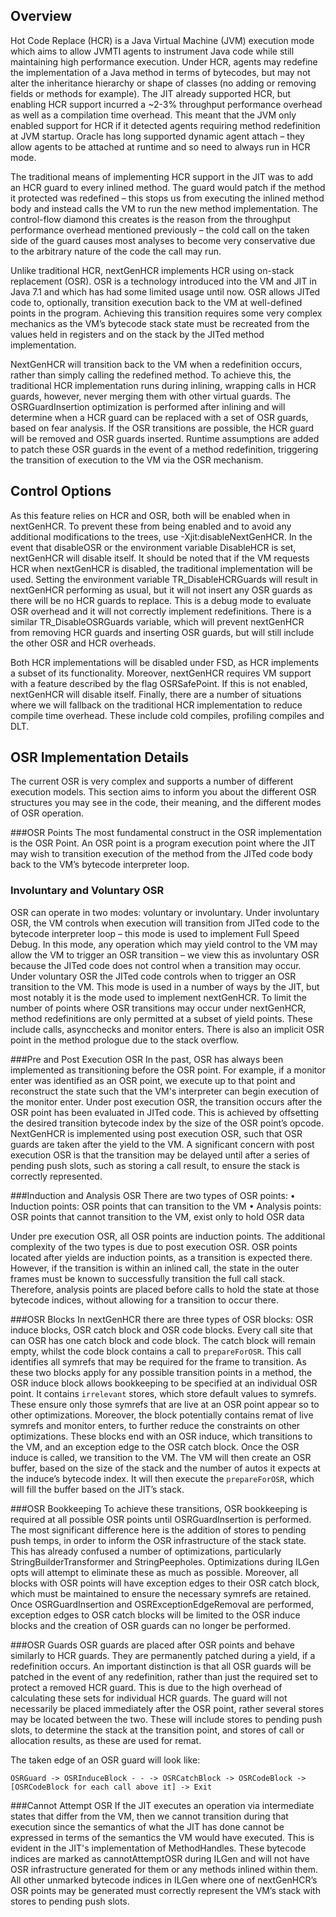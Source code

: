 <!--
Copyright (c) 2000, 2017 IBM Corp. and others

This program and the accompanying materials are made available under
the terms of the Eclipse Public License 2.0 which accompanies this
distribution and is available at https://www.eclipse.org/legal/epl-2.0/
or the Apache License, Version 2.0 which accompanies this distribution and
is available at https://www.apache.org/licenses/LICENSE-2.0.

This Source Code may also be made available under the following
Secondary Licenses when the conditions for such availability set
forth in the Eclipse Public License, v. 2.0 are satisfied: GNU
General Public License, version 2 with the GNU Classpath
Exception [1] and GNU General Public License, version 2 with the
OpenJDK Assembly Exception [2].

[1] https://www.gnu.org/software/classpath/license.html
[2] http://openjdk.java.net/legal/assembly-exception.html

SPDX-License-Identifier: EPL-2.0 OR Apache-2.0
-->

## Overview
Hot Code Replace (HCR) is a Java Virtual Machine (JVM) execution mode which aims to allow JVMTI agents to instrument Java code while still maintaining high performance execution. Under HCR, agents may redefine the implementation of a Java method in terms of bytecodes, but may not alter the inheritance hierarchy or shape of classes (no adding or removing fields or methods for example). The JIT already supported HCR, but enabling HCR support incurred a ~2-3% throughput performance overhead as well as a compilation time overhead. This meant that the JVM only enabled support for HCR if it detected agents requiring method redefinition at JVM startup. Oracle has long supported dynamic agent attach – they allow agents to be attached at runtime and so need to always run in HCR mode.

The traditional means of implementing HCR support in the JIT was to add an HCR guard to every inlined method. The guard would patch if the method it protected was redefined – this stops us from executing the inlined method body and instead calls the VM to run the new method implementation. The control-flow diamond this creates is the reason from the throughput performance overhead mentioned previously – the cold call on the taken side of the guard causes most analyses to become very conservative due to the arbitrary nature of the code the call may run.

Unlike traditional HCR, nextGenHCR implements HCR using on-stack replacement (OSR). OSR is a technology introduced into the VM and JIT in Java 7.1 and which has had some limited usage until now. OSR allows JITed code to, optionally, transition execution back to the VM at well-defined points in the program. Achieving this transition requires some very complex mechanics as the VM’s bytecode stack state must be recreated from the values held in registers and on the stack by the JITed method implementation.

NextGenHCR will transition back to the VM when a redefinition occurs, rather than simply calling the redefined method. To achieve this, the traditional HCR implementation runs during inlining, wrapping calls in HCR guards, however, never merging them with other virtual guards. The OSRGuardInsertion optimization is performed after inlining and will determine when a HCR guard can be replaced with a set of OSR guards, based on fear analysis. If the OSR transitions are possible, the HCR guard will be removed and OSR guards inserted. Runtime assumptions are added to patch these OSR guards in the event of a method redefinition, triggering the transition of execution to the VM via the OSR mechanism.

## Control Options
As this feature relies on HCR and OSR, both will be enabled when in nextGenHCR. To prevent these from being enabled and to avoid any additional modifications to the trees, use -Xjit:disableNextGenHCR. In the event that disableOSR or the environment variable DisableHCR is set, nextGenHCR will disable itself. It should be noted that if the VM requests HCR when nextGenHCR is disabled, the traditional implementation will be used. Setting the environment variable TR_DisableHCRGuards will result in nextGenHCR performing as usual, but it will not insert any OSR guards as there will be no HCR guards to replace. This is a debug mode to evaluate OSR overhead and it will not correctly implement redefinitions. There is a similar TR_DisableOSRGuards variable, which will prevent nextGenHCR from removing HCR guards and inserting OSR guards, but will still include the other OSR and HCR overheads.

Both HCR implementations will be disabled under FSD, as HCR implements a subset of its functionality. Moreover, nextGenHCR requires VM support with a feature described by the flag OSRSafePoint. If this is not enabled, nextGenHCR will disable itself. Finally, there are a number of situations where we will fallback on the traditional HCR implementation to reduce compile time overhead. These include cold compiles, profiling compiles and DLT.

## OSR Implementation Details
The current OSR is very complex and supports a number of different execution models. This section aims to inform you about the different OSR structures you may see in the code, their meaning, and the different modes of OSR operation.

###OSR Points
The most fundamental construct in the OSR implementation is the OSR Point. An OSR point is a program execution point where the JIT may wish to transition execution of the method from the JITed code body back to the VM’s bytecode interpreter loop.

### Involuntary and Voluntary OSR
OSR can operate in two modes: voluntary or involuntary. Under involuntary OSR, the VM controls when execution will transition from JITed code to the bytecode interpreter loop – this mode is used to implement Full Speed Debug. In this mode, any operation which may yield control to the VM may allow the VM to trigger an OSR transition – we view this as involuntary OSR because the JITed code does not control when a transition may occur. Under voluntary OSR the JITed code controls when to trigger an OSR transition to the VM. This mode is used in a number of ways by the JIT, but most notably it is the mode used to implement nextGenHCR. To limit the number of points where OSR transitions may occur under nextGenHCR, method redefinitions are only permitted at a subset of yield points. These include calls, asyncchecks and monitor enters. There is also an implicit OSR point in the method prologue due to the stack overflow. 

###Pre and Post Execution OSR
In the past, OSR has always been implemented as transitioning before the OSR point. For example, if a monitor enter was identified as an OSR point, we execute up to that point and reconstruct the state such that the VM's interpreter can begin execution of the monitor enter. Under post execution OSR, the transition occurs after the OSR point has been evaluated in JITed code. This is achieved by offsetting the desired transition bytecode index by the size of the OSR point’s opcode. NextGenHCR is implemented using post execution OSR, such that OSR guards are taken after the yield to the VM. A significant concern with post execution OSR is that the transition may be delayed until after a series of pending push slots, such as storing a call result, to ensure the stack is correctly represented.

###Induction and Analysis OSR
There are two types of OSR points: 
   •  Induction points: OSR points that can transition to the VM
   •  Analysis points: OSR points that cannot transition to the VM, exist only to hold OSR data

Under pre execution OSR, all OSR points are induction points. The additional complexity of the two types is due to post execution OSR. OSR points located after yields are induction points, as a transition is expected there. However, if the transition is within an inlined call, the state in the outer frames must be known to successfully transition the full call stack. Therefore, analysis points are placed before calls to hold the state at those bytecode indices, without allowing for a transition to occur there.

###OSR Blocks
In nextGenHCR there are three types of OSR blocks: OSR induce blocks, OSR catch block and OSR code blocks. Every call site that can OSR has one catch block and code block. The catch block will remain empty, whilst the code block contains a call to `prepareForOSR`. This call identifies all symrefs that may be required for the frame to transition. As these two blocks apply for any possible transition points in a method, the OSR induce block allows bookkeeping to be specified at an individual OSR point. It contains `irrelevant` stores, which store default values to symrefs. These ensure only those symrefs that are live at an OSR point appear so to other optimizations. Moreover, the block potentially contains remat of live symrefs and monitor enters, to further reduce the constraints on other optimizations. These blocks end with an OSR induce, which transitions to the VM, and an exception edge to the OSR catch block. Once the OSR induce is called, we transition to the VM. The VM will then create an OSR buffer, based on the size of the stack and the number of autos it expects at the induce’s bytecode index. It will then execute the `prepareForOSR`, which will fill the buffer based on the JIT’s stack.
 
###OSR Bookkeeping
To achieve these transitions, OSR bookkeeping is required at all possible OSR points until OSRGuardInsertion is performed. The most significant difference here is the addition of stores to pending push temps, in order to inform the OSR infrastructure of the stack state. This has already confused a number of optimizations, particularly StringBuilderTransformer and StringPeepholes. Optimizations during ILGen opts will attempt to eliminate these as much as possible. Moreover, all blocks with OSR points will have exception edges to their OSR catch block, which must be maintained to ensure the necessary symrefs are retained. Once OSRGuardInsertion and OSRExceptionEdgeRemoval are performed, exception edges to OSR catch blocks will be limited to the OSR induce blocks and the creation of OSR guards can no longer be performed.
 
###OSR Guards
OSR guards are placed after OSR points and behave similarly to HCR guards. They are permanently patched during a yield, if a redefinition occurs. An important distinction is that all OSR guards will be patched in the event of any redefinition, rather than just the required set to protect a removed HCR guard. This is due to the high overhead of calculating these sets for individual HCR guards. The guard will not necessarily be placed immediately after the OSR point, rather several stores may be located between the two. These will include stores to pending push slots, to determine the stack at the transition point, and stores of call or allocation results, as these are used for remat.

The taken edge of an OSR guard will look like:
```
OSRGuard -> OSRInduceBlock - - -> OSRCatchBlock -> OSRCodeBlock -> [OSRCodeBlock for each call above it] -> Exit
```

###Cannot Attempt OSR
If the JIT executes an operation via intermediate states that differ from the VM, then we cannot transition during that execution since the semantics of what the JIT has done cannot be expressed in terms of the semantics the VM would have executed. This is evident in the JIT's implementation of MethodHandles. These bytecode indices are marked as cannotAttemptOSR during ILGen and will not have OSR infrastructure generated for them or any methods inlined within them. All other unmarked bytecode indices in ILGen where one of nextGenHCR’s OSR points may be generated must correctly represent the VM’s stack with stores to pending push slots.
